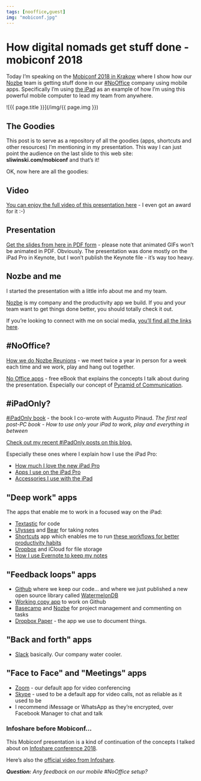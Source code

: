 ```yaml
---
tags: [nooffice,guest]
img: "mobiconf.jpg"
---
```


# How digital nomads get stuff done - mobiconf 2018

Today I’m speaking on the [Mobiconf 2018 in Krakow](https://2018.mobiconf.org/speakers/) where I show how our [Nozbe][n] team is getting stuff done in our [#NoOffice](/nooffice) company using mobile apps. Specifically I’m using [the iPad][o] as an example of how I’m using this powerful mobile computer to lead my team from anywhere.

<!--More-->

![{{ page.title }}](/img/{{ page.img }})

## The Goodies

This post is to serve as a repository of all the goodies (apps, shortcuts and other resources) I’m mentioning in my presentation. This way I can just point the audience on the last slide to this web site: **sliwinski.com/mobiconf** and that’s it!

OK, now here are all the goodies:

## Video

[You can enjoy the full video of this presentation here](https://sliwinski.com/mobiconfvideo) - I even got an award for it :-)

## Presentation

[Get the slides from here in PDF form](https://files.nozbe.com/Mobiconf2018.pdf) - please note that animated GIFs won’t be animated in PDF. Obviously. The presentation was done mostly on the iPad Pro in Keynote, but I won’t publish the Keynote file - it’s way too heavy.

## Nozbe and me

I started the presentation with a little info about me and my team.

[Nozbe][n] is my company and the productivity app we build. If you and your team want to get things done better, you should totally check it out. 

If you’re looking to connect with me on social media, [you’ll find all the links here](https://nozbe.com/michael).

## #NoOffice?

[How we do Nozbe Reunions](https://sliwinski.com/reunion) - we meet twice a year in person for a week each time and we work, play and hang out together.

[No Office apps](https://sliwinski.com/apps) - free eBook that explains the concepts I talk about during the presentation. Especially our concept of [Pyramid of Communication](https://sliwinski.com/pyramid).

## #iPadOnly?

[#iPadOnly book][o] - the book I co-wrote with Augusto Pinaud. *The first real post-PC book - How to use only your iPad to work, play and everything in between*

[Check out my recent #iPadOnly posts on this blog.](/ipadonly)

Especially these ones where I explain how I use the iPad Pro:

- [How much I love the new iPad Pro](https://sliwinski.com/newipad)
- [Apps I use on the iPad Pro](https://sliwinski.com/ipadapps)
- [Accessories I use with the iPad](https://sliwinski.com/ipadstuff)

## "Deep work" apps

The apps that enable me to work in a focused way on the iPad:

- [Textastic](https://itunes.apple.com/us/app/textastic-code-editor-7/id1049254261?mt=8) for code
- [Ulysses](https://itunes.apple.com/us/app/ulysses/id1225571038?mt=8) and [Bear](https://itunes.apple.com/us/app/bear/id1016366447?mt=8) for taking notes
- [Shortcuts](https://itunes.apple.com/us/app/shortcuts/id915249334?mt=8) app which enables me to run [these workflows for better productivity habits](https://sliwinski.com/workflows)
- [Dropbox][d] and iCloud for file storage
- [How I use Evernote to keep my notes](https://sliwinski.com/how-i-use-evernote/)

## "Feedback loops" apps

- [Github](https://github.com) where we keep our code... and where we just published a new open source library called [WatermelonDB](https://github.com/Nozbe/WatermelonDB)
- [Working copy app](https://itunes.apple.com/us/app/working-copy/id896694807?mt=8) to work on Github
- [Basecamp](https://basecamp.com) and [Nozbe][n] for project management and commenting on tasks
- [Dropbox Paper](https://paper.dropbox.com) - the app we use to document things.

## "Back and forth" apps

- [Slack](https://slack.com) basically. Our company water cooler.

## "Face to Face" and "Meetings" apps

- [Zoom](https://zoom.us) - our default app for video conferencing
- [Skype](https://skype.com) - used to be a default app for video calls, not as reliable as it used to be
- I recommend iMessage or WhatsApp as they’re encrypted, over Facebook Manager to chat and talk

### Infoshare before Mobiconf...

This Mobiconf presentation is a kind of continuation of the concepts I talked about on [Infoshare conference 2018](https://nooffice.org/why-an-all-remote-team-can-be-successful-and-work-better-why-go-nooffice-video-a6694138ed1c).

Here’s also the [official video from Infoshare](/infoshare/).

***Question:*** *Any feedback on our mobile #NoOffice setup?*

[d]: http://db.tt/kD7Liux
[t]: https://twitter.com/MSliwinski
[p]: /podcast
[n]: https://nozbe.com/?a=mike
[r]: https://radex.io/
[i]: https://itunes.apple.com/podcast/the-podcast/id1012329770
[o]: https://ipadonly.com

[pm]: http://productivemag.com/